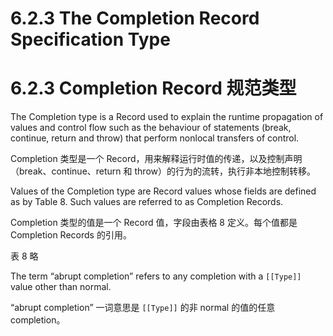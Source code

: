 # 6.2.3 The Completion Record Specification Type

# 6.2.3 Completion Record 规范类型

The Completion type is a Record used to explain the runtime propagation of values and control flow such as the behaviour of statements (break, continue, return and throw) that perform nonlocal transfers of control.

Completion 类型是一个 Record，用来解释运行时值的传递，以及控制声明（break、continue、return 和 throw）的行为的流转，执行非本地控制转移。

Values of the Completion type are Record values whose fields are defined as by Table 8. Such values are referred to as Completion Records.

Completion 类型的值是一个 Record 值，字段由表格 8 定义。每个值都是 Completion Records 的引用。

表 8 略

The term “abrupt completion” refers to any completion with a `[[Type]]` value other than normal.

“abrupt completion” 一词意思是 `[[Type]]` 的非 normal 的值的任意 completion。
